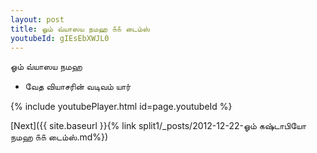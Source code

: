 ```yaml
---
layout: post
title: ஓம் வ்யாஸய நமஹ ௧௧ டைம்ஸ்
youtubeId: gIEsEbXWJL0
---
```

 
 
 ஓம் வ்யாஸய நமஹ  
 
 -  வேத வியாசரின் வடிவம் யார் 
 
  
 
  
 
 
 
 
 
 


{% include youtubePlayer.html id=page.youtubeId %}
 
[Next]({{ site.baseurl }}{% link  split1/_posts/2012-12-22-ஓம் கஷ்டாபியோ நமஹ ௧௧ டைம்ஸ்.md%})
 
